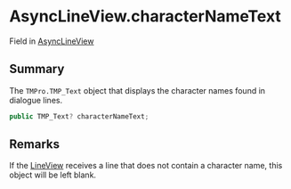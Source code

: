 # AsyncLineView.characterNameText

Field in [AsyncLineView](/docs/api/csharp/yarn.unity.asynclineview.md)

## Summary


The  <code>TMPro.TMP_Text</code>  object that displays the character
names found in dialogue lines.


```csharp
public TMP_Text? characterNameText;
```

## Remarks


If the  <a href="yarn.unity.lineview.md">LineView</a>  receives a line that does not contain
a character name, this object will be left blank.



